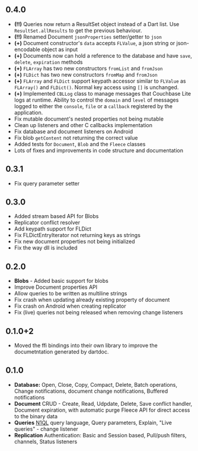 ## 0.4.0
* **(!!)** Queries now return a ResultSet object instead of a Dart list. Use `ResultSet.allResults` to get the previous behaviour.
* **(!!)** Renamed Document `jsonProperties` setter/getter to `json`
* **(+)** Document constructor's `data` accepts `FLValue`, a json string or json-encodable object as input
* **(+)** Documents now can hold a reference to the database and have `save`, `delete`, `expiration` methods
* **(+)** `FLArray` has two new constructors `fromList` and `fromJson`
* **(+)** `FLDict` has two new constructors `fromMap` and `fromJson`
* **(+)** `FLArray` and `FLDict` support keypath accessor similar to `FLValue` as `FLArray()` and `FLDict()`. Normal key access using `[]` is unchanged.
* **(+)** Implemented `CBLLog` class to manage messages that Couchbase Lite logs at runtime. Ability to control the `domain` and `level` of messages logged to either the `console`, `file` or a `callback` registered by the application.
* Fix mutable document's nested properties not being mutable
* Clean up listeners and other C callbacks implementation
* Fix database and document listeners on Android
* Fix blob `getContent` not returning the correct value
* Added tests for `Document`, `Blob` and the `Fleece` classes
* Lots of fixes and improvements in code structure and documentation

## 0.3.1
* Fix query parameter setter

## 0.3.0
* Added stream based API for Blobs
* Replicator conflict resolver
* Add keypath support for FLDict
* Fix FLDictEntryIterator not returning keys as strings
* Fix new document properties not being initialized
* Fix the way dll is included

## 0.2.0
*  **Blobs** - Added basic support for blobs
* Improve Document properties API
* Allow queries to be written as multiline strings
* Fix crash when updating already existing property of document
* Fix crash on Android when creating replicator
* Fix (live) queries not being released when removing change listeners

## 0.1.0+2
 * Moved the ffi bindings into their own library to improve the documetntation generated by dartdoc.

## 0.1.0
* **Database:** Open, Close, Copy, Compact, Delete, Batch operations, Change notifications, document change notifications, Buffered notifications
* **Document**
    CRUD - Create, Read, Udpdate, Delete, Save conflict handler, Document expiration, with automatic purge
    Fleece API for direct access to the binary data
* **Queries**
    [N1QL](https://www.couchbase.com/products/n1ql) query language, Query parameters, Explain, "Live queries" - change listener
* **Replication**
    Authentication: Basic and Session based, Pull/push filters, channels, Status listeners
